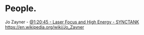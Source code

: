 # People.
Jo Zayner - [@1:20:45 - Laser Focus and High Energy - SYNCTANK](https://youtu.be/AFK7sHL31NY?t=4845) https://en.wikipedia.org/wiki/Jo_Zayner
